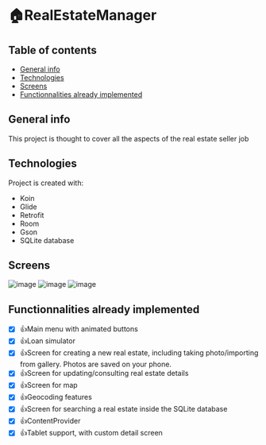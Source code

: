 # :house:RealEstateManager

## Table of contents
* [General info](#general-info)
* [Technologies](#technologies)
* [Screens](#screens)
* [Functionnalities already implemented](#Functionnalities-already-implemented)

## General info
This project is thought to cover all the aspects of the real estate seller job
	
## Technologies
Project is created with:
* Koin
* Glide
* Retrofit
* Room
* Gson
* SQLite database
	
## Screens

![image](https://github.com/SmilingPlatipus/RealEstateManager/blob/photo_features/Screenshot_1606388166.png?raw=true "Create a real estate")
![image](https://github.com/SmilingPlatipus/RealEstateManager/blob/photo_features/Screenshot_1606388173.png?raw=true "Create a real estate form")
![image](https://github.com/SmilingPlatipus/RealEstateManager/blob/photo_features/Screenshot_1606501653.png?raw=true "Main menu")

## Functionnalities already implemented

- [X] :thumbsup:Main menu with animated buttons
- [X] :thumbsup:Loan simulator
- [X] :thumbsup:Screen for creating a new real estate, including taking photo/importing from gallery. Photos are saved on your phone.
- [X] :thumbsup:Screen for updating/consulting real estate details
- [X] :thumbsup:Screen for map
- [X] :thumbsup:Geocoding features
- [X] :thumbsup:Screen for searching a real estate inside the SQLite database
- [X] :thumbsup:ContentProvider
- [X] :thumbsup:Tablet support, with custom detail screen
